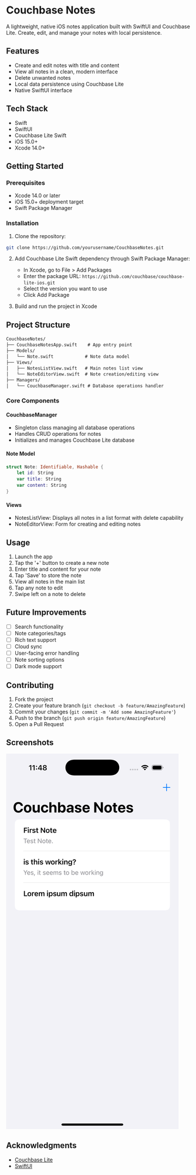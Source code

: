# Couchbase Notes

A lightweight, native iOS notes application built with SwiftUI and Couchbase Lite. Create, edit, and manage your notes with local persistence.

## Features

- Create and edit notes with title and content
- View all notes in a clean, modern interface
- Delete unwanted notes
- Local data persistence using Couchbase Lite
- Native SwiftUI interface

## Tech Stack

- Swift
- SwiftUI
- Couchbase Lite Swift
- iOS 15.0+
- Xcode 14.0+

## Getting Started

### Prerequisites

- Xcode 14.0 or later
- iOS 15.0+ deployment target
- Swift Package Manager

### Installation

1. Clone the repository:
```bash
git clone https://github.com/yourusername/CouchbaseNotes.git
```

2. Add Couchbase Lite Swift dependency through Swift Package Manager:
   - In Xcode, go to File > Add Packages
   - Enter the package URL: `https://github.com/couchbase/couchbase-lite-ios.git`
   - Select the version you want to use
   - Click Add Package

3. Build and run the project in Xcode

## Project Structure

```
CouchbaseNotes/
├── CouchbaseNotesApp.swift    # App entry point
├── Models/
│   └── Note.swift            # Note data model
├── Views/
│   ├── NotesListView.swift   # Main notes list view
│   └── NoteEditorView.swift  # Note creation/editing view
├── Managers/
│   └── CouchbaseManager.swift # Database operations handler
```

### Core Components

#### CouchbaseManager
- Singleton class managing all database operations
- Handles CRUD operations for notes
- Initializes and manages Couchbase Lite database

#### Note Model
```swift
struct Note: Identifiable, Hashable {
    let id: String
    var title: String
    var content: String
}
```

#### Views
- NotesListView: Displays all notes in a list format with delete capability
- NoteEditorView: Form for creating and editing notes

## Usage

1. Launch the app
2. Tap the '+' button to create a new note
3. Enter title and content for your note
4. Tap 'Save' to store the note
5. View all notes in the main list
6. Tap any note to edit
7. Swipe left on a note to delete

## Future Improvements

- [ ] Search functionality
- [ ] Note categories/tags
- [ ] Rich text support
- [ ] Cloud sync
- [ ] User-facing error handling
- [ ] Note sorting options
- [ ] Dark mode support

## Contributing

1. Fork the project
2. Create your feature branch (`git checkout -b feature/AmazingFeature`)
3. Commit your changes (`git commit -m 'Add some AmazingFeature'`)
4. Push to the branch (`git push origin feature/AmazingFeature`)
5. Open a Pull Request

## Screenshots

![screenshot](Snapshots/Simulator%20Screenshot%20-%20iPhone%2016%20Pro%20-%202025-04-14%20at%2011.48.55.png) 

## Acknowledgments

- [Couchbase Lite](https://docs.couchbase.com/couchbase-lite/current/swift/quickstart.html)
- [SwiftUI](https://developer.apple.com/xcode/swiftui/)

